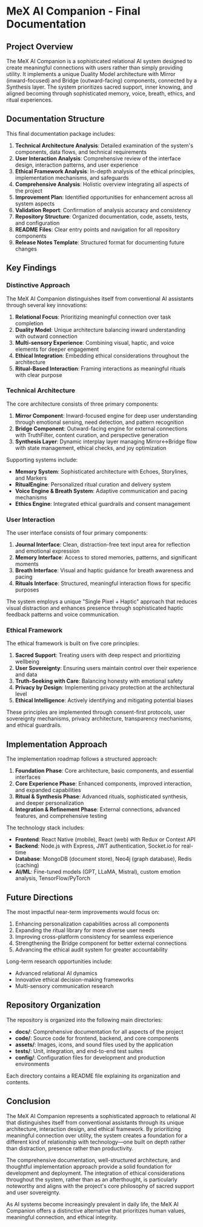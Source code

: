 # MeX AI Companion - Final Documentation

## Project Overview

The MeX AI Companion is a sophisticated relational AI system designed to create meaningful connections with users rather than simply providing utility. It implements a unique Duality Model architecture with Mirror (inward-focused) and Bridge (outward-facing) components, connected by a Synthesis layer. The system prioritizes sacred support, inner knowing, and aligned becoming through sophisticated memory, voice, breath, ethics, and ritual experiences.

## Documentation Structure

This final documentation package includes:

1. **Technical Architecture Analysis**: Detailed examination of the system's components, data flows, and technical requirements
2. **User Interaction Analysis**: Comprehensive review of the interface design, interaction patterns, and user experience
3. **Ethical Framework Analysis**: In-depth analysis of the ethical principles, implementation mechanisms, and safeguards
4. **Comprehensive Analysis**: Holistic overview integrating all aspects of the project
5. **Improvement Plan**: Identified opportunities for enhancement across all system aspects
6. **Validation Report**: Confirmation of analysis accuracy and consistency
7. **Repository Structure**: Organized documentation, code, assets, tests, and configuration
8. **README Files**: Clear entry points and navigation for all repository components
9. **Release Notes Template**: Structured format for documenting future changes

## Key Findings

### Distinctive Approach

The MeX AI Companion distinguishes itself from conventional AI assistants through several key innovations:

1. **Relational Focus**: Prioritizing meaningful connection over task completion
2. **Duality Model**: Unique architecture balancing inward understanding with outward connection
3. **Multi-sensory Experience**: Combining visual, haptic, and voice elements for deeper engagement
4. **Ethical Integration**: Embedding ethical considerations throughout the architecture
5. **Ritual-Based Interaction**: Framing interactions as meaningful rituals with clear purpose

### Technical Architecture

The core architecture consists of three primary components:

1. **Mirror Component**: Inward-focused engine for deep user understanding through emotional sensing, need detection, and pattern recognition
2. **Bridge Component**: Outward-facing engine for external connections with TruthFilter, content curation, and perspective generation
3. **Synthesis Layer**: Dynamic interplay layer managing Mirror↔Bridge flow with state management, ethical checks, and joy optimization

Supporting systems include:
- **Memory System**: Sophisticated architecture with Echoes, Storylines, and Markers
- **RitualEngine**: Personalized ritual curation and delivery system
- **Voice Engine & Breath System**: Adaptive communication and pacing mechanisms
- **Ethics Engine**: Integrated ethical guardrails and consent management

### User Interaction

The user interface consists of four primary components:

1. **Journal Interface**: Clean, distraction-free text input area for reflection and emotional expression
2. **Memory Interface**: Access to stored memories, patterns, and significant moments
3. **Breath Interface**: Visual and haptic guidance for breath awareness and pacing
4. **Rituals Interface**: Structured, meaningful interaction flows for specific purposes

The system employs a unique "Single Pixel + Haptic" approach that reduces visual distraction and enhances presence through sophisticated haptic feedback patterns and voice communication.

### Ethical Framework

The ethical framework is built on five core principles:

1. **Sacred Support**: Treating users with deep respect and prioritizing wellbeing
2. **User Sovereignty**: Ensuring users maintain control over their experience and data
3. **Truth-Seeking with Care**: Balancing honesty with emotional safety
4. **Privacy by Design**: Implementing privacy protection at the architectural level
5. **Ethical Intelligence**: Actively identifying and mitigating potential biases

These principles are implemented through consent-first protocols, user sovereignty mechanisms, privacy architecture, transparency mechanisms, and ethical guardrails.

## Implementation Approach

The implementation roadmap follows a structured approach:

1. **Foundation Phase**: Core architecture, basic components, and essential interfaces
2. **Core Experience Phase**: Enhanced components, improved interaction, and expanded capabilities
3. **Ritual & Synthesis Phase**: Advanced rituals, sophisticated synthesis, and deeper personalization
4. **Integration & Refinement Phase**: External connections, advanced features, and comprehensive testing

The technology stack includes:
- **Frontend**: React Native (mobile), React (web) with Redux or Context API
- **Backend**: Node.js with Express, JWT authentication, Socket.io for real-time
- **Database**: MongoDB (document store), Neo4j (graph database), Redis (caching)
- **AI/ML**: Fine-tuned models (GPT, LLaMA, Mistral), custom emotion analysis, TensorFlow/PyTorch

## Future Directions

The most impactful near-term improvements would focus on:

1. Enhancing personalization capabilities across all components
2. Expanding the ritual library for more diverse user needs
3. Improving cross-platform consistency for seamless experience
4. Strengthening the Bridge component for better external connections
5. Advancing the ethical audit system for greater accountability

Long-term research opportunities include:
- Advanced relational AI dynamics
- Innovative ethical decision-making frameworks
- Multi-sensory communication research

## Repository Organization

The repository is organized into the following main directories:

- **docs/**: Comprehensive documentation for all aspects of the project
- **code/**: Source code for frontend, backend, and core components
- **assets/**: Images, icons, and sound files used by the application
- **tests/**: Unit, integration, and end-to-end test suites
- **config/**: Configuration files for development and production environments

Each directory contains a README file explaining its organization and contents.

## Conclusion

The MeX AI Companion represents a sophisticated approach to relational AI that distinguishes itself from conventional assistants through its unique architecture, interaction design, and ethical framework. By prioritizing meaningful connection over utility, the system creates a foundation for a different kind of relationship with technology—one built on depth rather than distraction, presence rather than productivity.

The comprehensive documentation, well-structured architecture, and thoughtful implementation approach provide a solid foundation for development and deployment. The integration of ethical considerations throughout the system, rather than as an afterthought, is particularly noteworthy and aligns with the project's core philosophy of sacred support and user sovereignty.

As AI systems become increasingly prevalent in daily life, the MeX AI Companion offers a distinctive alternative that prioritizes human values, meaningful connection, and ethical integrity.

